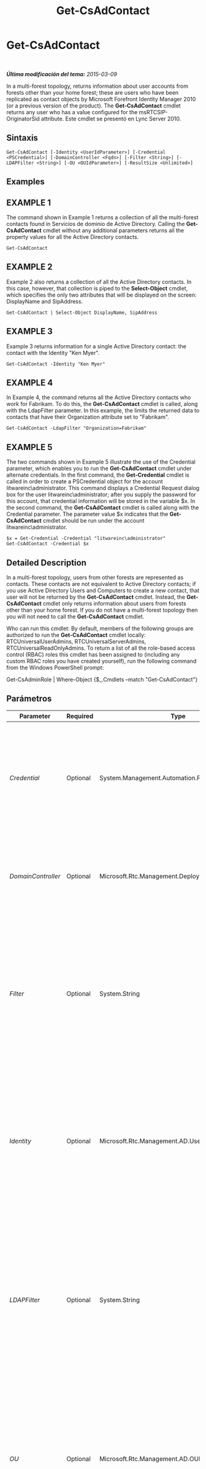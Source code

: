 ﻿---
title: Get-CsAdContact
TOCTitle: Get-CsAdContact
ms:assetid: a5f599fb-8ede-432d-a6bf-c850c68fc71e
ms:mtpsurl: https://technet.microsoft.com/es-es/library/Gg412776(v=OCS.15)
ms:contentKeyID: 48276195
ms.date: 01/07/2017
mtps_version: v=OCS.15
ms.translationtype: HT
---

# Get-CsAdContact

 

_**Última modificación del tema:** 2015-03-09_

In a multi-forest topology, returns information about user accounts from forests other than your home forest; these are users who have been replicated as contact objects by Microsoft Forefront Identity Manager 2010 (or a previous version of the product). The **Get-CsAdContact** cmdlet returns any user who has a value configured for the msRTCSIP-OriginatorSid attribute. Este cmdlet se presentó en Lync Server 2010.

## Sintaxis

    Get-CsAdContact [-Identity <UserIdParameter>] [-Credential <PSCredential>] [-DomainController <Fqdn>] [-Filter <String>] [-LDAPFilter <String>] [-OU <OUIdParameter>] [-ResultSize <Unlimited>]

## Examples

## EXAMPLE 1

The command shown in Example 1 returns a collection of all the multi-forest contacts found in Servicios de dominio de Active Directory. Calling the **Get-CsAdContact** cmdlet without any additional parameters returns all the property values for all the Active Directory contacts.

    Get-CsAdContact

## EXAMPLE 2

Example 2 also returns a collection of all the Active Directory contacts. In this case, however, that collection is piped to the **Select-Object** cmdlet, which specifies the only two attributes that will be displayed on the screen: DisplayName and SipAddress.

    Get-CsAdContact | Select-Object DisplayName, SipAddress

## EXAMPLE 3

Example 3 returns information for a single Active Directory contact: the contact with the Identity "Ken Myer".

    Get-CsAdContact -Identity "Ken Myer"

## EXAMPLE 4

In Example 4, the command returns all the Active Directory contacts who work for Fabrikam. To do this, the **Get-CsAdContact** cmdlet is called, along with the LdapFilter parameter. In this example, the limits the returned data to contacts that have their Organization attribute set to "Fabrikam".

    Get-CsAdContact -LdapFilter "Organization=Fabrikam"

## EXAMPLE 5

The two commands shown in Example 5 illustrate the use of the Credential parameter, which enables you to run the **Get-CsAdContact** cmdlet under alternate credentials. In the first command, the **Get-Credential** cmdlet is called in order to create a PSCredential object for the account litwareinc\\administrator. This command displays a Credential Request dialog box for the user litwareinc\\administrator; after you supply the password for this account, that credential information will be stored in the variable $x. In the second command, the **Get-CsAdContact** cmdlet is called along with the Credential parameter. The parameter value $x indicates that the **Get-CsAdContact** cmdlet should be run under the account litwareinc\\administrator.

    $x = Get-Credential -Credential "litwareinc\administrator"
    Get-CsAdContact -Credential $x

## Detailed Description

In a multi-forest topology, users from other forests are represented as contacts. These contacts are not equivalent to Active Directory contacts; if you use Active Directory Users and Computers to create a new contact, that user will not be returned by the **Get-CsAdContact** cmdlet. Instead, the **Get-CsAdContact** cmdlet only returns information about users from forests other than your home forest. If you do not have a multi-forest topology then you will not need to call the **Get-CsAdContact** cmdlet.

Who can run this cmdlet: By default, members of the following groups are authorized to run the **Get-CsAdContact** cmdlet locally: RTCUniversalUserAdmins, RTCUniversalServerAdmins, RTCUniversalReadOnlyAdmins. To return a list of all the role-based access control (RBAC) roles this cmdlet has been assigned to (including any custom RBAC roles you have created yourself), run the following command from the Windows PowerShell prompt:

Get-CsAdminRole | Where-Object {$\_.Cmdlets –match "Get-CsAdContact"}

## Parámetros


<table>
<colgroup>
<col style="width: 25%" />
<col style="width: 25%" />
<col style="width: 25%" />
<col style="width: 25%" />
</colgroup>
<thead>
<tr class="header">
<th>Parameter</th>
<th>Required</th>
<th>Type</th>
<th>Description</th>
</tr>
</thead>
<tbody>
<tr class="odd">
<td><p><em>Credential</em></p></td>
<td><p>Optional</p></td>
<td><p>System.Management.Automation.PSCredential</p></td>
<td><p>Enables you to run the <strong>Get-CsAdContact</strong> cmdlet under alternate credentials; this might be required if the account you used to log on to Windows does not have the necessary privileges required to work with contact objects.</p>
<p>To use the Credential parameter you must first create a PSCredential object using the <strong>Get-Credential</strong> cmdlet. For details, see the Help topic for Get-Credential.</p></td>
</tr>
<tr class="even">
<td><p><em>DomainController</em></p></td>
<td><p>Optional</p></td>
<td><p>Microsoft.Rtc.Management.Deploy.Fqdn</p></td>
<td><p>Enables you to connect to the specified domain controller in order to retrieve contact information. To connect to a particular domain controller, include the DomainController parameter followed by the fully qualified domain name (for example, atl-cs-001.litwareinc.com).</p></td>
</tr>
<tr class="odd">
<td><p><em>Filter</em></p></td>
<td><p>Optional</p></td>
<td><p>System.String</p></td>
<td><p>Enables you to limit the returned data by filtering on attributes specific to Lync Server.</p>
<p>The Filter parameter uses the same Windows PowerShell filtering syntax used by the <strong>Where-Object</strong> cmdlet. For example, a filter that returns only contacts who have a SIP address that ends with &quot;fabrikam.com&quot; would look like this: {SipAddress -like &quot;*@fabrikam.com&quot;}, with SipAddress representing the Active Directory attribute; -like representing the comparison operator; and &quot;*@fabrikam.com&quot; representing the filter value.</p></td>
</tr>
<tr class="even">
<td><p><em>Identity</em></p></td>
<td><p>Optional</p></td>
<td><p>Microsoft.Rtc.Management.AD.UserIdParameter</p></td>
<td><p>Indicates the Identity of the contact to be returned. Contact Identities can be specified by using one of three formats: 1) the contact’s SIP address; 2) the contact’s Active Directory distinguished name; and, 3) the contact’s Active Directory display name (for example, Ken Myer).</p>
<p>You can use the asterisk (*) wildcard character when using the Display Name as the contact Identity. For example, the Identity &quot;* Smith&quot; returns all the contacts with a display name that ends in the string value &quot;Smith&quot;.</p></td>
</tr>
<tr class="odd">
<td><p><em>LDAPFilter</em></p></td>
<td><p>Optional</p></td>
<td><p>System.String</p></td>
<td><p>Enables you to limit the returned data by filtering on generic Active Directory attributes. For example, you can limit returned data to contacts who work in a specific department, or contacts that have a specified manager or job title.</p>
<p>The LdapFilter parameter uses the LDAP query language when creating filters. For example, a filter that returns the contact that has the telephone number 1-425-555-1298 would look like this: &quot;telephoneNumber=1-425-555-1298&quot;, with &quot;telephoneNumber&quot; representing the Active Directory attribute; &quot;=&quot; representing the comparison operator (equal to); and &quot;1-425-555-1298&quot; representing the filter value.</p></td>
</tr>
<tr class="even">
<td><p><em>OU</em></p></td>
<td><p>Optional</p></td>
<td><p>Microsoft.Rtc.Management.AD.OUIdParameter</p></td>
<td><p>Enables you to limit the retrieved information from a specific Active Directory organizational unit (OU) or container. This parameter returns data from both the specified OU and any of its child OUs. For example, if the Finance OU has two child OUs: AccountsPayable and AccountsReceivable. contacts will be returned from each of these three OUs.</p>
<p>When specifying an OU, use the distinguished name of that container; for example: OU=Finance,dc=litwareinc,dc=com.</p></td>
</tr>
<tr class="odd">
<td><p><em>ResultSize</em></p></td>
<td><p>Optional</p></td>
<td><p>Microsoft.Rtc.Management.ADConnect.Core.Unlimited</p></td>
<td><p>Enables you to limit the number of records returned by the cmdlet. For example, to return seven contacts (regardless of the number of contacts that are in your forest) include the ResultSize parameter and set the parameter value to 7. Note that there is no way to guarantee which 7 users will be returned.</p>
<p>The result size can be set to any whole number between 0 and 2147483647, inclusive. If set to 0 the command will run, but no data will be returned. If you set the ResultSize to 7 but you have only three contacts in your forest, the command will return those three contacts and then complete without error.</p></td>
</tr>
</tbody>
</table>


## Input Types

String. The **Get-CsAdContact** cmdlet accepts a pipelined string value representing the Identity of a user account.

## Return Types

The **Get-CsAdContact** cmdlet returns instances of the Microsoft.Rtc.Management.ADConnect.Schema.ADContact object.

## Vea también

#### Otros recursos

[Get-CsAdUser](get-csaduser.md)  
[Get-CsUser](get-csuser.md)

